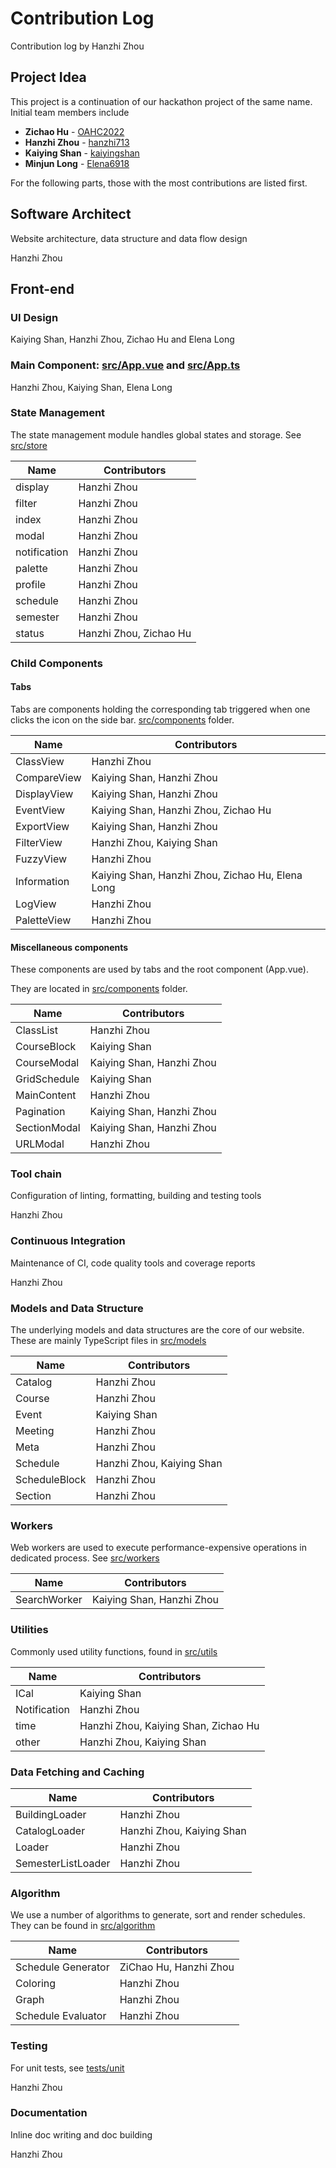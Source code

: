 # Contribution Log

Contribution log by Hanzhi Zhou

## Project Idea

This project is a continuation of our hackathon project of the same name. Initial team members include

-   **Zichao Hu** - [OAHC2022](https://github.com/OAHC2022)
-   **Hanzhi Zhou** - [hanzhi713](https://github.com/hanzhi713)
-   **Kaiying Shan** - [kaiyingshan](https://github.com/kaiyingshan)
-   **Minjun Long** - [Elena6918](https://github.com/Elena6918)

For the following parts, those with the most contributions are listed first.

## Software Architect

Website architecture, data structure and data flow design

Hanzhi Zhou

## Front-end

### UI Design

Kaiying Shan, Hanzhi Zhou, Zichao Hu and Elena Long

### Main Component: [src/App.vue](/src/App.vue) and [src/App.ts](/src/App.ts)

Hanzhi Zhou, Kaiying Shan, Elena Long

### State Management

The state management module handles global states and storage. See [src/store](/src/store)

| Name         | Contributors           |
| ------------ | ---------------------- |
| display      | Hanzhi Zhou            |
| filter       | Hanzhi Zhou            |
| index        | Hanzhi Zhou            |
| modal        | Hanzhi Zhou            |
| notification | Hanzhi Zhou            |
| palette      | Hanzhi Zhou            |
| profile      | Hanzhi Zhou            |
| schedule     | Hanzhi Zhou            |
| semester     | Hanzhi Zhou            |
| status       | Hanzhi Zhou, Zichao Hu |

### Child Components

#### Tabs

Tabs are components holding the corresponding tab triggered when one clicks the icon on the side bar. [src/components](/src/components/tabs) folder.

| Name        | Contributors                                     |
| ----------- | ------------------------------------------------ |
| ClassView   | Hanzhi Zhou                                      |
| CompareView | Kaiying Shan, Hanzhi Zhou                        |
| DisplayView | Kaiying Shan, Hanzhi Zhou                        |
| EventView   | Kaiying Shan, Hanzhi Zhou, Zichao Hu             |
| ExportView  | Kaiying Shan, Hanzhi Zhou                        |
| FilterView  | Hanzhi Zhou, Kaiying Shan                        |
| FuzzyView   | Hanzhi Zhou                                      |
| Information | Kaiying Shan, Hanzhi Zhou, Zichao Hu, Elena Long |
| LogView     | Hanzhi Zhou                                      |
| PaletteView | Hanzhi Zhou                                      |

#### Miscellaneous components

These components are used by tabs and the root component (App.vue).

They are located in [src/components](/src/components) folder.

| Name         | Contributors              |
| ------------ | ------------------------- |
| ClassList    | Hanzhi Zhou               |
| CourseBlock  | Kaiying Shan              |
| CourseModal  | Kaiying Shan, Hanzhi Zhou |
| GridSchedule | Kaiying Shan              |
| MainContent  | Hanzhi Zhou               |
| Pagination   | Kaiying Shan, Hanzhi Zhou |
| SectionModal | Kaiying Shan, Hanzhi Zhou |
| URLModal     | Hanzhi Zhou               |

### Tool chain

Configuration of linting, formatting, building and testing tools

Hanzhi Zhou

### Continuous Integration

Maintenance of CI, code quality tools and coverage reports

Hanzhi Zhou

### Models and Data Structure

The underlying models and data structures are the core of our website. These are mainly TypeScript files in [src/models](/src/models)

| Name          | Contributors              |
| ------------- | ------------------------- |
| Catalog       | Hanzhi Zhou               |
| Course        | Hanzhi Zhou               |
| Event         | Kaiying Shan              |
| Meeting       | Hanzhi Zhou               |
| Meta          | Hanzhi Zhou               |
| Schedule      | Hanzhi Zhou, Kaiying Shan |
| ScheduleBlock | Hanzhi Zhou               |
| Section       | Hanzhi Zhou               |

### Workers

Web workers are used to execute performance-expensive operations in dedicated process. See [src/workers](/src/workers)

| Name         | Contributors              |
| ------------ | ------------------------- |
| SearchWorker | Kaiying Shan, Hanzhi Zhou |

### Utilities

Commonly used utility functions, found in [src/utils](/src/utils)

| Name         | Contributors                         |
| ------------ | ------------------------------------ |
| ICal         | Kaiying Shan                         |
| Notification | Hanzhi Zhou                          |
| time         | Hanzhi Zhou, Kaiying Shan, Zichao Hu |
| other        | Hanzhi Zhou, Kaiying Shan            |

### Data Fetching and Caching

| Name               | Contributors              |
| ------------------ | ------------------------- |
| BuildingLoader     | Hanzhi Zhou               |
| CatalogLoader      | Hanzhi Zhou, Kaiying Shan |
| Loader             | Hanzhi Zhou               |
| SemesterListLoader | Hanzhi Zhou               |

### Algorithm

We use a number of algorithms to generate, sort and render schedules. They can be found in [src/algorithm](/src/algorithm)

| Name               | Contributors           |
| ------------------ | ---------------------- |
| Schedule Generator | ZiChao Hu, Hanzhi Zhou |
| Coloring           | Hanzhi Zhou            |
| Graph              | Hanzhi Zhou            |
| Schedule Evaluator | Hanzhi Zhou            |

### Testing

For unit tests, see [tests/unit](/tests/unit)

Hanzhi Zhou

### Documentation

Inline doc writing and doc building

Hanzhi Zhou

